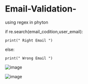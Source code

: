 # Email-Validation-
using  regex in phyton





if re.search(email_codition,user_email):

    print(" Right Email ")
    
else:

    print(" Wrong Email ")



![image](https://user-images.githubusercontent.com/85010286/155886156-5c5c052c-5955-49e6-8dd9-810f9b74ea11.png)

![image](https://user-images.githubusercontent.com/85010286/155886201-afa67657-4a03-490e-addd-43ef61c45657.png)
